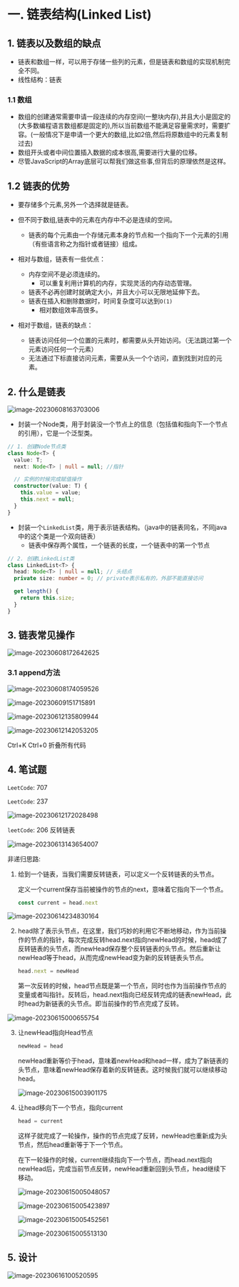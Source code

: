 # 一. 链表结构(Linked List)

## 1. 链表以及数组的缺点

+ 链表和数组一样，可以用于存储一些列的元素，但是链表和数组的实现机制完全不同。
+ 线性结构：链表

### 1.1 数组

+ 数组的创建通常需要申请一段连续的内存空间(一整块内存),并且大小是固定的(大多数编程语言数组都是固定的),所以当前数组不能满足容量需求时，需要扩容。(一般情况下是申请一个更大的数组,比如2倍,然后将原数组中的元素复制过去)
+ 数组开头或者中间位置插入数据的成本很高,需要进行大量的位移。
+ 尽管JavaScript的Array底层可以帮我们做这些事,但背后的原理依然是这样。

## 1.2 链表的优势

+ 要存储多个元素,另外一个选择就是链表。
+ 但不同于数组,链表中的元素在内存中不必是连续的空间。
  + 链表的每个元素由一个存储元素本身的节点和一个指向下一个元素的引用（有些语言称之为指针或者链接）组成。

+ 相对与数组，链表有一些优点：
  + 内存空间不是必须连续的。
    + 可以重复利用计算机的内存，实现灵活的内存动态管理。
  + 链表不必再创建时就确定大小，并且大小可以无限地延伸下去。
  + 链表在插入和删除数据时，时间复杂度可以达到`O(1)`
    + 相对数组效率高很多。
+ 相对于数组，链表的缺点：
  + 链表访问任何一个位置的元素时，都需要从头开始访问。（无法跳过第一个元素访问任何一个元素）
  + 无法通过下标直接访问元素，需要从头一个个访问，直到找到对应的元素。

## 2. 什么是链表

![image-20230608163703006](链表结构.assets/image-20230608163703006.png)

+ 封装一个Node类，用于封装没一个节点上的信息（包括值和指向下一个节点的引用），它是一个泛型类。

```ts
// 1. 创建Node节点类
class Node<T> {
  value: T;
  next: Node<T> | null = null; //指针

  // 实例的时候完成赋值操作
  constructor(value: T) {
    this.value = value;
    this.next = null;
  }
}
```

+ 封装一个`LinkedList`类，用于表示链表结构。（java中的链表同名，不同java中的这个类是一个双向链表）
  + 链表中保存两个属性，一个链表的长度，一个链表中的第一个节点

```ts
// 2. 创建LinkedList类
class LinkedList<T> {
  head: Node<T> | null = null; // 头结点
  private size: number = 0; // private表示私有的，外部不能直接访问

  get length() {
    return this.size;
  }
}
```

## 3. 链表常见操作

![image-20230608172642625](链表结构.assets/image-20230608172642625.png)

### 3.1 append方法

![image-20230608174059526](链表结构.assets/image-20230608174059526.png)

![image-20230609151715891](链表结构.assets/image-20230609151715891.png)



![image-20230612135809944](链表结构.assets/image-20230612135809944.png)

![image-20230612142053205](链表结构.assets/image-20230612142053205.png)



Ctrl+K Ctrl+0 折叠所有代码



## 4. 笔试题

`LeetCode`: 707

`LeetCode`: 237

![image-20230612172028498](链表结构.assets/image-20230612172028498.png)

`leetCode`: 206 反转链表

![image-20230613143654007](链表结构.assets/image-20230613143654007.png)



非递归思路:

1. 给到一个链表，当我们需要反转链表，可以定义一个反转链表的头节点。

   定义一个current保存当前被操作的节点的next，意味着它指向下一个节点。

   ```ts
   const current = head.next
   ```

![image-20230614234830164](链表结构.assets/image-20230614234830164.png)

2. head除了表示头节点，在这里，我们巧妙的利用它不断地移动，作为当前操作的节点的指针，每次完成反转head.next指向newHead的时候，head成了反转链表的头节点，而newHead保存整个反转链表的头节点。然后重新让newHead等于head，从而完成newHead变为新的反转链表头节点。

   ```ts
   head.next = newHead
   ```

   第一次反转的时候，head节点既是第一个节点，同时也作为当前操作节点的变量或者叫指针。反转后，head.next指向已经反转完成的链表newHead，此时head为新链表的头节点。即当前操作的节点完成了反转。

![image-20230615000655754](链表结构.assets/image-20230615000655754.png)

3. 让newHead指向Head节点

   ```ts
   newHead = head
   ```

   newHead重新等价于head，意味着newHead和head一样，成为了新链表的头节点，意味着newHead保存着新的反转链表。这时候我们就可以继续移动head。

   ![image-20230615003901175](链表结构.assets/image-20230615003901175.png)

4. 让head移向下一个节点，指向current

   ```ts
   head = current
   ```

   这样子就完成了一轮操作，操作的节点完成了反转，newHead也重新成为头节点，然后head重新等于下一个节点。

   在下一轮操作的时候，current继续指向下一个节点，而head.next指向newHead后，完成当前节点反转，newHead重新回到头节点，head继续下移动。

   ![image-20230615005048057](链表结构.assets/image-20230615005048057.png)

   ![image-20230615005423897](链表结构.assets/image-20230615005423897.png)

   ![image-20230615005452561](链表结构.assets/image-20230615005452561.png)

   ![image-20230615005513130](链表结构.assets/image-20230615005513130.png)

## 5. 设计

![image-20230616100520595](链表结构.assets/image-20230616100520595.png)









